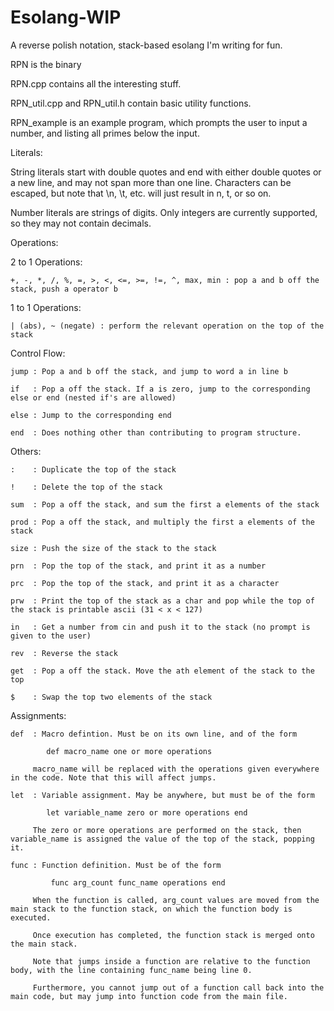 # Esolang-WIP
A reverse polish notation, stack-based esolang I'm writing for fun.

RPN is the binary

RPN.cpp contains all the interesting stuff.

RPN_util.cpp and RPN_util.h contain basic utility functions.

RPN_example is an example program, which prompts the user to input a number, and listing all primes below the input.

Literals:

  String literals start with double quotes and end with either double quotes or a new line, and may not span more than one line. Characters can be escaped, but note that \n, \t, etc. will just result in n, t, or so on.
  
  Number literals are strings of digits. Only integers are currently supported, so they may not contain decimals.

Operations:

  2 to 1 Operations:
  
    +, -, *, /, %, =, >, <, <=, >=, !=, ^, max, min : pop a and b off the stack, push a operator b
    
  1 to 1 Operations:
  
    | (abs), ~ (negate) : perform the relevant operation on the top of the stack
    
  Control Flow:
  
    jump : Pop a and b off the stack, and jump to word a in line b
    
    if   : Pop a off the stack. If a is zero, jump to the corresponding else or end (nested if's are allowed)

    else : Jump to the corresponding end
    
    end  : Does nothing other than contributing to program structure.
  
  Others:
    
    :    : Duplicate the top of the stack
    
    !    : Delete the top of the stack
    
    sum  : Pop a off the stack, and sum the first a elements of the stack
    
    prod : Pop a off the stack, and multiply the first a elements of the stack
    
    size : Push the size of the stack to the stack
    
    prn  : Pop the top of the stack, and print it as a number
    
    prc  : Pop the top of the stack, and print it as a character
    
    prw  : Print the top of the stack as a char and pop while the top of the stack is printable ascii (31 < x < 127)
    
    in   : Get a number from cin and push it to the stack (no prompt is given to the user)
    
    rev  : Reverse the stack
    
    get  : Pop a off the stack. Move the ath element of the stack to the top
    
    $    : Swap the top two elements of the stack
    
Assignments:
  
    def  : Macro defintion. Must be on its own line, and of the form
            
            def macro_name one or more operations
         
         macro_name will be replaced with the operations given everywhere in the code. Note that this will affect jumps.
  
    let  : Variable assignment. May be anywhere, but must be of the form
            
            let variable_name zero or more operations end
         
         The zero or more operations are performed on the stack, then variable_name is assigned the value of the top of the stack, popping it.
  
    func : Function definition. Must be of the form
         
             func arg_count func_name operations end
         
         When the function is called, arg_count values are moved from the main stack to the function stack, on which the function body is executed.
         
         Once execution has completed, the function stack is merged onto the main stack.
         
         Note that jumps inside a function are relative to the function body, with the line containing func_name being line 0.
         
         Furthermore, you cannot jump out of a function call back into the main code, but may jump into function code from the main file.
